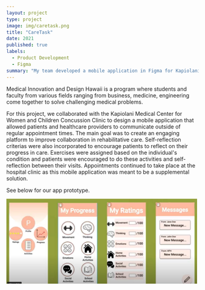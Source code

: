 ```yaml
---
layout: project
type: project
image: img/caretask.png
title: "CareTask"
date: 2021
published: true
labels:
  - Product Development
  - Figma
summary: "My team developed a mobile application in Figma for Kapiolani Medical Center for Women and Children to improve consistency and collaboration among patients and healthcare providers."
---
```


Medical Innovation and Design Hawaii is a program where students and faculty from various fields ranging from business, medicine, engineering come together to solve challenging medical problems. 

For this project, we collaborated with the Kapiolani Medical Center for Women and Children Concussion Clinic to design a mobile application that allowed patients and healthcare providers to communicate outside of regular appointment times. The main goal was to create an engaging platform to improve collaboration in rehabilitative care. Self-reflection criterias were also incorporated to encourage patients to reflect on their progress in care. Exercises were assigned based on the individual's condition and patients were encouraged to do these activities and self-reflection between their visits. Appointments continued to take place at the hospital clinic as this mobile application was meant to be a supplemental solution. 

See below for our app prototype.
<div class="text-center p-4">
  <img width="500px" src="../img/app-design.jpg" class="img-thumbnail" >
  
</div>
